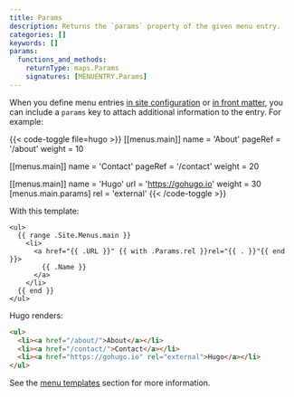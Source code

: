 ```yaml
---
title: Params
description: Returns the `params` property of the given menu entry.
categories: []
keywords: []
params:
  functions_and_methods:
    returnType: maps.Params
    signatures: [MENUENTRY.Params]
---
```


When you define menu entries [in site configuration] or [in front matter], you can include a `params` key to attach additional information to the entry. For example:

{{< code-toggle file=hugo >}}
[[menus.main]]
name = 'About'
pageRef = '/about'
weight = 10

[[menus.main]]
name = 'Contact'
pageRef = '/contact'
weight = 20

[[menus.main]]
name = 'Hugo'
url = 'https://gohugo.io'
weight = 30
[menus.main.params]
  rel = 'external'
{{< /code-toggle >}}

With this template:

```go-html-template
<ul>
  {{ range .Site.Menus.main }}
    <li>
      <a href="{{ .URL }}" {{ with .Params.rel }}rel="{{ . }}"{{ end }}>
        {{ .Name }}
      </a>
    </li>
  {{ end }}
</ul>
```

Hugo renders:

```html
<ul>
  <li><a href="/about/">About</a></li>
  <li><a href="/contact/">Contact</a></li>
  <li><a href="https://gohugo.io" rel="external">Hugo</a></li>
</ul>
```

See the [menu templates] section for more information.

[menu templates]: /templates/menu/#menu-entry-parameters
[in front matter]: /content-management/menus/#define-in-front-matter
[in site configuration]: /content-management/menus/
